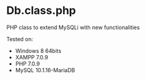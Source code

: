 # Db.class.php
PHP class to extend MySQLi with new functionalities

Tested on:
* Windows 8 64bits
* XAMPP 7.0.9
* PHP 7.0.9
* MySQL 10.1.16-MariaDB
